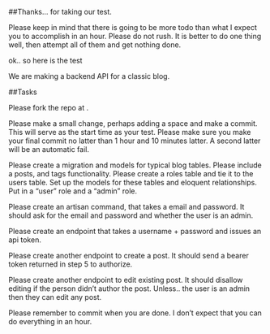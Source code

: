 ##Thanks… for taking our test.

Please keep in mind that there is going to be more todo than what I expect you to accomplish in an hour.  Please do not rush. It is better to do one thing well, then attempt all of them and get nothing done.

ok.. so here is the test

We are making a backend API for a classic blog.

##Tasks

Please fork the repo at .

Please make a small change, perhaps adding a space and make a commit. This will serve as the start time as your test.  Please  make sure you make your final commit no latter than 1 hour and 10 minutes latter.  A second latter will be an automatic fail.

Please create a migration and models for typical blog tables.  Please include a posts, and tags functionality.  Please create a roles table and tie it to the users table. Set up the models for these tables and eloquent relationships.  Put in a “user” role and a “admin” role.

Please create an artisan command, that takes a email and password. It should ask for the email and password and whether the user is an admin.

Please create an endpoint that takes a username + password and issues an api token.

Please create another endpoint to create a post.  It should send a bearer token returned in step 5 to authorize.

Please create another endpoint to edit existing post. It should disallow editing if the person didn’t author the post. Unless.. the user is an admin then they can edit any post.



Please remember to commit when you are done.  I don’t expect that you can do everything in an hour.
